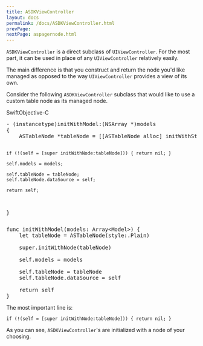 ```yaml
---
title: ASDKViewController
layout: docs
permalink: /docs/ASDKViewController.html
prevPage: 
nextPage: aspagernode.html
---
```


`ASDKViewController` is a direct subclass of `UIViewController`.  For the most part, it can be used in place of any `UIViewController` relatively easily.  

The main difference is that you construct and return the node you'd like managed as opposed to the way `UIViewController` provides a view of its own.

Consider the following `ASDKViewController` subclass that would like to use a custom table node as its managed node.

<div class = "highlight-group">
<span class="language-toggle"><a data-lang="swift" class="swiftButton">Swift</a><a data-lang="objective-c" class = "active objcButton">Objective-C</a></span>
<div class = "code">
  <pre lang="objc" class="objcCode">
- (instancetype)initWithModel:(NSArray *)models
{
    ASTableNode *tableNode = [[ASTableNode alloc] initWithStyle:UITableViewStylePlain];

    if (!(self = [super initWithNode:tableNode])) { return nil; }

    self.models = models;
    
    self.tableNode = tableNode;
    self.tableNode.dataSource = self;
    
    return self;
}
</pre>

  <pre lang="swift" class = "swiftCode hidden">
func initWithModel(models: Array&lt;Model&gt;) {
	let tableNode = ASTableNode(style:.Plain)

    super.initWithNode(tableNode)

    self.models = models
    
    self.tableNode = tableNode
    self.tableNode.dataSource = self
    
    return self
}
</pre>
</div>
</div>

The most important line is:

`if (!(self = [super initWithNode:tableNode])) { return nil; }`

As you can see, `ASDKViewController`'s are initialized with a node of your choosing.   
